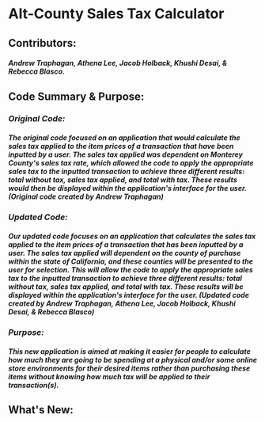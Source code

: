 # **Alt-County Sales Tax Calculator**

## Contributors: 
  ##### Andrew Traphagan, Athena Lee, Jacob Holback, Khushi Desai, & Rebecca Blasco.

## Code Summary & Purpose:
  ### _Original Code:_
  ##### The original code focused on an application that would calculate the sales tax applied to the item prices of a transaction that have been inputted by a user.       The sales tax applied was dependent on Monterey County's sales tax rate, which allowed the code to apply the appropriate sales tax to the inputted transaction to         achieve three different results: total without tax, sales tax applied, and total with tax. These results would then be displayed within the application's interface       for the user. (Original code created by Andrew Traphagan)
  ### _Updated Code:_
  ##### Our updated code focuses on an application that calculates the sales tax applied to the item prices of a transaction that has been inputted by a user. The         sales tax applied will dependent on the county of purchase within the state of California, and these counties will be presented to the user for selection. This will     allow the code to apply the appropriate sales tax to the inputted transaction to achieve three different results: total without tax, sales tax applied, and total         with tax. These results will be displayed within the application's interface for the user. (Updated code created by Andrew Traphagan, Athena Lee, Jacob Holback,         Khushi Desai, & Rebecca Blasco)
  ### _Purpose:_
  ##### This new application is aimed at making it easier for people to calculate how much they are going to be spending at a physical and/or some online store             environments for their desired items rather than purchasing these items without knowing how much tax will be applied to their transaction(s).

## What's New:
